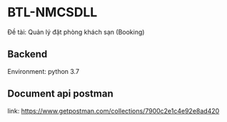 # BTL-NMCSDLL
Đề tài: Quản lý đặt phòng khách sạn (Booking)

## Backend 
Environment: python 3.7

## Document api postman
link: https://www.getpostman.com/collections/7900c2e1c4e92e8ad420